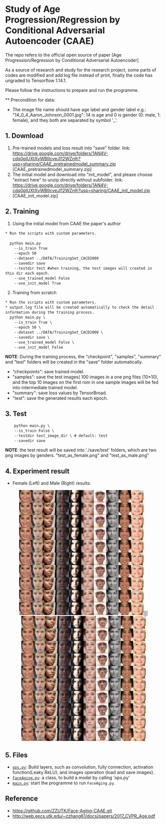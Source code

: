 # Study of Age Progression/Regression by Conditional Adversarial Autoencoder (CAAE)
The repo refers to the official open source of paper [Age Progression/Regression by Conditional Adversarial Autoencoder]

As a source of research and study for the research project, some parts of codes are modified and add log file instead of print, finally the code has ungraded to Tensorflow 1.14.1.

Please follow the instructions to prepare and run the programme.

** Precondition for data:
  - The image file name should have age label and gender label e.g.: "14_0_4_Aaron_Johnson_0001.jpg": 14 is age and 0 is gender (0: male, 1: female), and they both are separated by symbol '_'.


## 1. Download 
1) Pre-trained models and loss result into "save" folder.
link: https://drive.google.com/drive/folders/1AN4V-cdq0pIUXtXyWBtIcveJI12WZnlh?usp=sharing/CAAE_pretrainedmodel_summary.zip [CAAE_pretrainedmodel_summary.zip]
2) The initial model and download into "init_model", and please choose "extract here" to unzip directly without subfolder.
link: https://drive.google.com/drive/folders/1AN4V-cdq0pIUXtXyWBtIcveJI12WZnlh?usp=sharing/CAAE_init_model.zip [CAAE_init_model.zip]

## 2. Training

1) Using the initial model from CAAE the paper's author

```
* Run the scripts with custom parameters.

  python main.py
    --is_train True
    --epoch 50
    --dataset ../DATA/TrainingSet_CACD2000
    --savedir save
    --testdir test #when training, the test images will created in this dir each epoch.
    --use_trained_model False
    --use_init_model True
```

2) Training from scratch

```
* Run the scripts with custom parameters.
* output.log file will be created automatically to check the detail information during the training process.
  python main.py \
    --is_train True \
    --epoch 50 \
    --dataset ../DATA/TrainingSet_CACD2000 \
    --savedir save \
    --use_trained_model False \
    --use_init_model False
```
**NOTE**: During the training process, the "checkpoint", "samples", "summary" and "test" folders will be created in the "save" folder automatically. 
 - "checkpoints": save trained model.
 - "samples": save the test images( 100 images in a one png files (10*10), and the top 10 images on the first rom in one sample images will be fed into intermediate trained model. 
 - "summary": save loss values by TensorBroad.
 - "test": save the generated results each epoch.

## 3. Test 
```
    python main.py \
    --is_train False \
    --testdir test_image_dir \ # default: test
    --savedir save 
```
**NOTE**:
   the test result will be saved into './save/test' folders, which are two png images by genders. "test_as_female.png" and "test_as_male.png"

## 4. Experiment result
 - Female (Left) and Male (Right) results:
<p align="center">
  <img src="save/test/test_as_female.png" height="400",width="800">|||
  <img src="save/test/test_as_male.png" height="400",width="800">
</p>

## 5. Files
* [`ops.py`](ops.py): Build layers, such as convolution, fully connection, activation function(Leaky ReLU), and images operation (load and save images).
* [`FaceAging.py`](FaceAging.py): a class, to build a model by calling 'ops.py'
* [`main.py`](main.py): start the programme to run `FaceAging.py`.

## Reference
- https://github.com/ZZUTK/Face-Aging-CAAE.git
- http://web.eecs.utk.edu/~zzhang61/docs/papers/2017_CVPR_Age.pdf
